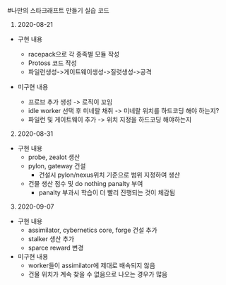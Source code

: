 #나만의 스타크래프트 만들기 실습 코드

1. 2020-08-21
- 구현 내용
    - racepack으로 각 종족별 모듈 작성
    - Protoss 코드 작성
    - 파일런생성->게이트웨이생성->질럿생성->공격
    
- 미구현 내용
    - 프로브 추가 생성 -> 로직이 꼬임
    - idle worker 선택 후 미네랄 채취 -> 미네랄 위치를 하드코딩 해야 하는지?
    - 파일런 및 게이트웨이 추가 -> 위치 지정을 하드코딩 해야하는지

2. 2020-08-31
- 구현 내용
    - probe, zealot 생산
    - pylon, gateway 건설
        - 건설시 pylon/nexus위치 기준으로 범위 지정하여 생산
    - 건물 생산 점수 및 do nothing panalty 부여
        - panalty 부과시 학습이 더 빨리 진행되는 것이 체감됨

3. 2020-09-07
- 구현 내용
    - assimilator, cybernetics core, forge 건설 추가
    - stalker 생산 추가
    - sparce reward 변경
- 미구현 내용
    - worker들이 assimilator에 제대로 배속되지 않음
    - 건물 위치가 계속 찾을 수 없음으로 나오는 경우가 많음
